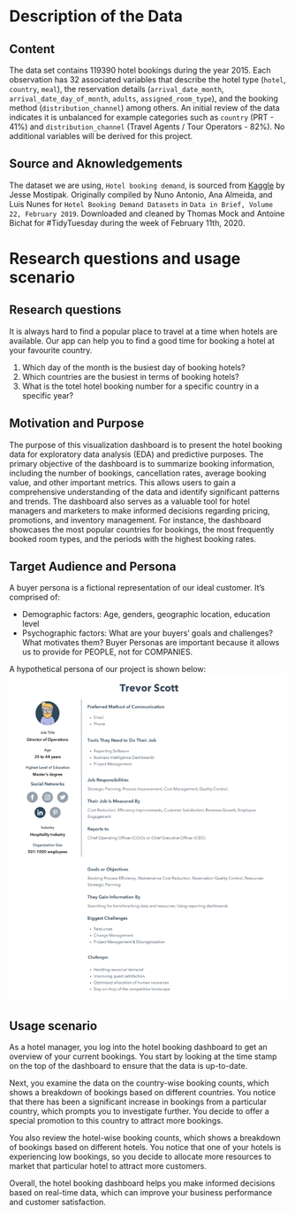 # Description of the Data

## Content

The data set contains 119390 hotel bookings during the year 2015. Each observation has 32 associated variables that describe the hotel type (`hotel`, `country`, `meal`), the reservation details (`arrival_date_month`, `arrival_date_day_of_month`, `adults`, `assigned_room_type`), and the booking method (`distribution_channel`) among others. An initial review of the data indicates it is unbalanced for example categories such as `country` (PRT - 41%) and `distribution_channel` (Travel Agents / Tour Operators - 82%). No additional variables will be derived for this project. 

## Source and Aknowledgements

The dataset we are using, `Hotel booking demand`, is sourced from [Kaggle](https://www.kaggle.com/datasets/jessemostipak/hotel-booking-demand) by Jesse Mostipak. Originally compiled by Nuno Antonio, Ana Almeida, and Luis Nunes for `Hotel Booking Demand Datasets` in `Data in Brief, Volume 22, February 2019`. Downloaded and cleaned by Thomas Mock and Antoine Bichat for #TidyTuesday during the week of February 11th, 2020.

# Research questions and usage scenario

## Research questions

It is always hard to find a popular place to travel at a time when hotels are available. Our app can help you to find a good time for booking a hotel at your favourite country.

1.  Which day of the month is the busiest day of booking hotels?
2.  Which countries are the busiest in terms of booking hotels?
3.  What is the totel hotel booking number for a specific country in a specific year?

## Motivation and Purpose
The purpose of this visualization dashboard is to present the hotel booking data for exploratory data analysis (EDA) and predictive purposes. The primary objective of the dashboard is to summarize booking information, including the number of bookings, cancellation rates, average booking value, and other important metrics. This allows users to gain a comprehensive understanding of the data and identify significant patterns and trends. The dashboard also serves as a valuable tool for hotel managers and marketers to make informed decisions regarding pricing, promotions, and inventory management. For instance, the dashboard showcases the most popular countries for bookings, the most frequently booked room types, and the periods with the highest booking rates.

## Target Audience and Persona
A buyer persona is a fictional representation of our ideal customer. It’s comprised of: 
- Demographic factors: Age, genders, geographic location, education level 
- Psychographic factors: What are your buyers’ goals and challenges? What motivates them? 
Buyer Personas are important because it allows us to provide for PEOPLE, not for COMPANIES.

A hypothetical persona of our project is shown below:
![](persona.png)


## Usage scenario

As a hotel manager, you log into the hotel booking dashboard to get an overview of your current bookings. You start by looking at the time stamp on the top of the dashboard to ensure that the data is up-to-date.

Next, you examine the data on the country-wise booking counts, which shows a breakdown of bookings based on different countries. You notice that there has been a significant increase in bookings from a particular country, which prompts you to investigate further. You decide to offer a special promotion to this country to attract more bookings.

You also review the hotel-wise booking counts, which shows a breakdown of bookings based on different hotels. You notice that one of your hotels is experiencing low bookings, so you decide to allocate more resources to market that particular hotel to attract more customers.

Overall, the hotel booking dashboard helps you make informed decisions based on real-time data, which can improve your business performance and customer satisfaction.
